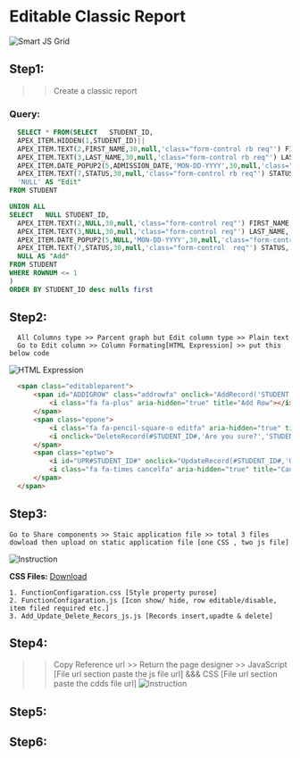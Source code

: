 # Editable Classic Report
![Smart JS Grid](https://github.com/PURAN-GITHUB/Smart_Grid_File/blob/main/IMAGE_FILE/smartjsgrid.jpg)
## Step1:
  >> Create a classic report
  ### Query:
  ```SQL
    SELECT * FROM(SELECT   STUDENT_ID, 
    APEX_ITEM.HIDDEN(1,STUDENT_ID)||
    APEX_ITEM.TEXT(2,FIRST_NAME,30,null,'class="form-control rb req"') FIRST_NAME, --'30'column-span
    APEX_ITEM.TEXT(3,LAST_NAME,30,null,'class="form-control rb req"') LAST_NAME,  
    APEX_ITEM.DATE_POPUP2(5,ADMISSION_DATE,'MON-DD-YYYY',30,null,'class="form-control rb"') ADMISSION_DATE,
    APEX_ITEM.TEXT(7,STATUS,30,null,'class="form-control rb req"') STATUS,
    'NULL' AS "Edit"
FROM STUDENT

UNION ALL
SELECT   NULL STUDENT_ID, 
    APEX_ITEM.TEXT(2,NULL,30,null,'class="form-control req"') FIRST_NAME, 
    APEX_ITEM.TEXT(3,NULL,30,null,'class="form-control req"') LAST_NAME,  
    APEX_ITEM.DATE_POPUP2(5,NULL,'MON-DD-YYYY',30,null,'class="form-control apex_disabled"') ADMISSION_DATE,
    APEX_ITEM.TEXT(7,STATUS,30,null,'class="form-control  req"') STATUS,
    NULL AS "Add"
FROM STUDENT
WHERE ROWNUM <= 1
)
ORDER BY STUDENT_ID desc nulls first
```      
## Step2: 
      All Columns type >> Parcent graph but Edit column type >> Plain text
      Go to Edit column >> Column Formating[HTML Expression] >> put this below code
![HTML Expression](https://github.com/PURAN-GITHUB/Smart_Grid_File/blob/main/IMAGE_FILE/HTML_Expression.jpg)
  ```html
    <span class="editableparent">
        <span id="ADDIGROW" class="addrowfa" onclick="AddRecord('STUDENT')">
            <i class="fa fa-plus" aria-hidden="true" title="Add Row"></i>
        </span>
        <span class="epone">
            <i class="fa fa-pencil-square-o editfa" aria-hidden="true" title="Edit Row"></i>
            <i onclick="DeleteRecord(#STUDENT_ID#,'Are you sure?','STUDENT')"class="fa fa-trash deletefa" aria-hidden="true" title="Delete Row"></i>
        </span>
        <span class="eptwo">
            <i id="UPR#STUDENT_ID#" onclick="UpdateRecord(#STUDENT_ID#,'UPR#STUDENT_ID#','STUDENT')" class="fa fa-check updatefa" aria-hidden="true" title="Update Row"></i>
            <i class="fa fa-times cancelfa" aria-hidden="true" title="Cancel"></i>
        </span>
    </span>
```
## Step3:
    Go to Share components >> Staic application file >> total 3 files dowload then upload on static application file [one CSS , two js file]
![Instruction](https://github.com/PURAN-GITHUB/Smart_Grid_File/blob/main/IMAGE_FILE/Instruction_img1.jpg)
    
   **CSS Files:** [Download](https://github.com/PURAN-GITHUB/CSS)
   
    1. FunctionConfigaration.css [Style property purose]
    2. FunctionConfigaration.js [Icon show/ hide, row editable/disable, item filed required etc.]
    3. Add_Update_Delete_Recors_js.js [Records insert,upadte & delete]

## Step4:
   >> Copy Reference url >> Return the page designer >> JavaScript [File url section paste the js file url] &&&  CSS [File url section paste the cdds file url]
  ![Instruction](dfdf)
## Step5:
## Step6:
